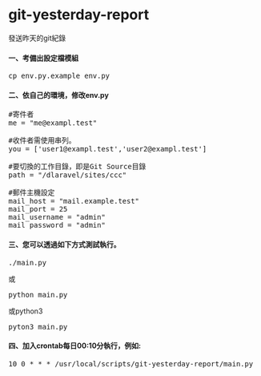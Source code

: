 # git-yesterday-report
發送昨天的git紀錄

#### 一、考備出設定檔模組
<pre>
cp env.py.example env.py
</pre>
#### 二、依自己的環境，修改env.py
<pre>
#寄件者
me = "me@exampl.test"

#收件者需使用串列。
you = ['user1@exampl.test','user2@exampl.test']

#要切換的工作目錄，即是Git Source目錄
path = "/dlaravel/sites/ccc"

#郵件主機設定
mail_host = "mail.example.test"
mail_port = 25
mail_username = "admin"
mail_password = "admin"
</pre>
#### 三、您可以透過如下方式測試執行。
<pre>./main.py</pre>
或
<pre>python main.py</pre>
或python3
<pre>pyton3 main.py</pre>

#### 四、加入crontab每日00:10分執行，例如:
<pre>
10 0 * * * /usr/local/scripts/git-yesterday-report/main.py
</pre>
